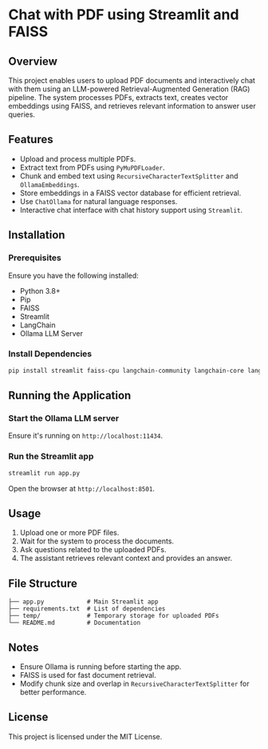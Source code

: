 # Chat with PDF using Streamlit and FAISS

## Overview
This project enables users to upload PDF documents and interactively chat with them using an LLM-powered Retrieval-Augmented Generation (RAG) pipeline. The system processes PDFs, extracts text, creates vector embeddings using FAISS, and retrieves relevant information to answer user queries.

## Features
- Upload and process multiple PDFs.
- Extract text from PDFs using `PyMuPDFLoader`.
- Chunk and embed text using `RecursiveCharacterTextSplitter` and `OllamaEmbeddings`.
- Store embeddings in a FAISS vector database for efficient retrieval.
- Use `ChatOllama` for natural language responses.
- Interactive chat interface with chat history support using `Streamlit`.

## Installation

### Prerequisites
Ensure you have the following installed:
- Python 3.8+
- Pip
- FAISS
- Streamlit
- LangChain
- Ollama LLM Server

### Install Dependencies
```sh
pip install streamlit faiss-cpu langchain-community langchain-core langchain-ollama
```

## Running the Application

### Start the Ollama LLM server
Ensure it's running on `http://localhost:11434`.

### Run the Streamlit app
```sh
streamlit run app.py
```

Open the browser at `http://localhost:8501`.

## Usage
1. Upload one or more PDF files.
2. Wait for the system to process the documents.
3. Ask questions related to the uploaded PDFs.
4. The assistant retrieves relevant context and provides an answer.

## File Structure
```
├── app.py            # Main Streamlit app
├── requirements.txt  # List of dependencies
├── temp/             # Temporary storage for uploaded PDFs
└── README.md         # Documentation
```

## Notes
- Ensure Ollama is running before starting the app.
- FAISS is used for fast document retrieval.
- Modify chunk size and overlap in `RecursiveCharacterTextSplitter` for better performance.

## License
This project is licensed under the MIT License.

